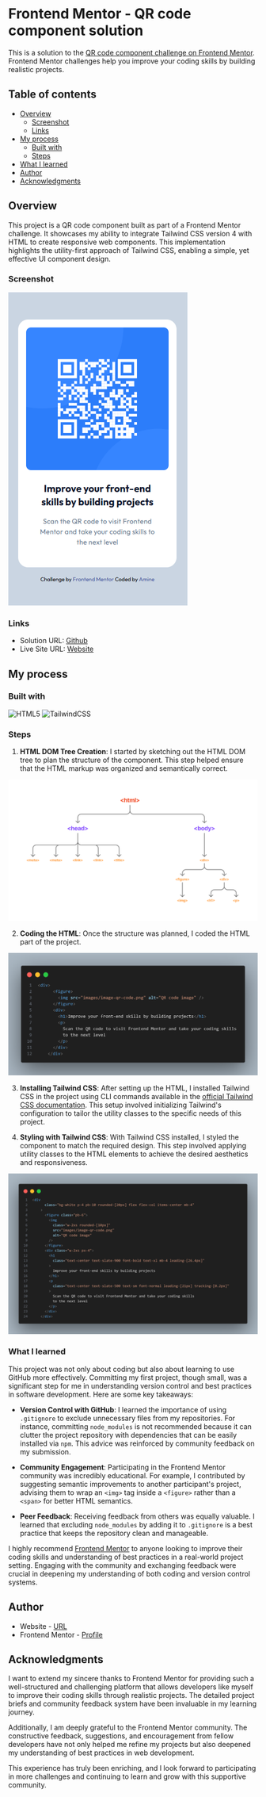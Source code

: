# Frontend Mentor - QR code component solution

This is a solution to the [QR code component challenge on Frontend Mentor](https://www.frontendmentor.io/challenges/qr-code-component-iux_sIO_H). Frontend Mentor challenges help you improve your coding skills by building realistic projects.

## Table of contents

- [Overview](#overview)
  - [Screenshot](#screenshot)
  - [Links](#links)
- [My process](#my-process)
  - [Built with](#built-with)
  - [Steps](#steps)
- [What I learned](#what-i-learned)
- [Author](#author)
- [Acknowledgments](#acknowledgments)

## Overview

This project is a QR code component built as part of a Frontend Mentor challenge. It showcases my ability to integrate Tailwind CSS version 4 with HTML to create responsive web components. This implementation highlights the utility-first approach of Tailwind CSS, enabling a simple, yet effective UI component design.

### Screenshot

![](./images/screen.png)

### Links

- Solution URL: [Github](https://github.com/amine-can-code/frontend-mentor-challenges/tree/main/qr-code-component-main)
- Live Site URL: [Website](<[https://your-live-site-url.com](https://qr-code-component-challenge-01.netlify.app/)>)

## My process

### Built with

![HTML5](https://img.shields.io/badge/html5-%23E34F26.svg?style=for-the-badge&logo=html5&logoColor=white)
![TailwindCSS](https://img.shields.io/badge/Tailwind_CSS-38B2AC.svg?style=for-the-badge&logo=tailwind-css&logoColor=white)

### Steps

1. **HTML DOM Tree Creation**: I started by sketching out the HTML DOM tree to plan the structure of the component. This step helped ensure that the HTML markup was organized and semantically correct.

![HTML DOM Tree](./architecture/qr-code-component-main.png)

2. **Coding the HTML**: Once the structure was planned, I coded the HTML part of the project.

![HTML Code](./code/html-code.png)

3. **Installing Tailwind CSS**: After setting up the HTML, I installed Tailwind CSS in the project using CLI commands available in the [official Tailwind CSS documentation](https://tailwindcss.com/docs/installation/tailwind-cli). This setup involved initializing Tailwind's configuration to tailor the utility classes to the specific needs of this project.

4. **Styling with Tailwind CSS**: With Tailwind CSS installed, I styled the component to match the required design. This step involved applying utility classes to the HTML elements to achieve the desired aesthetics and responsiveness.

![HTML With Tailwind CSS Code](./code/tailwind-code.png)

### What I learned

This project was not only about coding but also about learning to use GitHub more effectively. Committing my first project, though small, was a significant step for me in understanding version control and best practices in software development. Here are some key takeaways:

- **Version Control with GitHub**: I learned the importance of using `.gitignore` to exclude unnecessary files from my repositories. For instance, committing `node_modules` is not recommended because it can clutter the project repository with dependencies that can be easily installed via `npm`. This advice was reinforced by community feedback on my submission.

- **Community Engagement**: Participating in the Frontend Mentor community was incredibly educational. For example, I contributed by suggesting semantic improvements to another participant's project, advising them to wrap an `<img>` tag inside a `<figure>` rather than a `<span>` for better HTML semantics.

- **Peer Feedback**: Receiving feedback from others was equally valuable. I learned that excluding `node_modules` by adding it to `.gitignore` is a best practice that keeps the repository clean and manageable.

I highly recommend [Frontend Mentor](https://www.frontendmentor.io/) to anyone looking to improve their coding skills and understanding of best practices in a real-world project setting. Engaging with the community and exchanging feedback were crucial in deepening my understanding of both coding and version control systems.

## Author

- Website - [URL](https://portfolio-inprogress.netlify.app/)
- Frontend Mentor - [Profile](https://www.frontendmentor.io/profile/amine-can-code)

## Acknowledgments

I want to extend my sincere thanks to Frontend Mentor for providing such a well-structured and challenging platform that allows developers like myself to improve their coding skills through realistic projects. The detailed project briefs and community feedback system have been invaluable in my learning journey.

Additionally, I am deeply grateful to the Frontend Mentor community. The constructive feedback, suggestions, and encouragement from fellow developers have not only helped me refine my projects but also deepened my understanding of best practices in web development.

This experience has truly been enriching, and I look forward to participating in more challenges and continuing to learn and grow with this supportive community.
